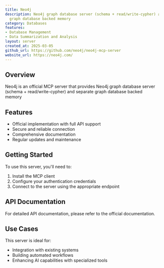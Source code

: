 ```yaml
---
title: Neo4j
description: Neo4j graph database server (schema + read/write-cypher) and separate
  graph database backed memory
category: Databases
features:
- Database Management
- Data Summarization and Analysis
layout: server
created_at: 2025-03-05
github_url: https://github.com/neo4j/neo4j-mcp-server
website_url: https://neo4j.com/
---
```


## Overview

Neo4j is an official MCP server that provides Neo4j graph database server (schema + read/write-cypher) and separate graph database backed memory

## Features

- Official implementation with full API support
- Secure and reliable connection
- Comprehensive documentation
- Regular updates and maintenance

## Getting Started

To use this server, you'll need to:

1. Install the MCP client
2. Configure your authentication credentials
3. Connect to the server using the appropriate endpoint

## API Documentation

For detailed API documentation, please refer to the official documentation.

## Use Cases

This server is ideal for:

- Integration with existing systems
- Building automated workflows
- Enhancing AI capabilities with specialized tools
